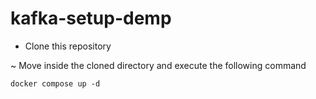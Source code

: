 # kafka-setup-demp

- Clone this repository

~ Move inside the cloned directory and execute the following command
```
docker compose up -d
```
